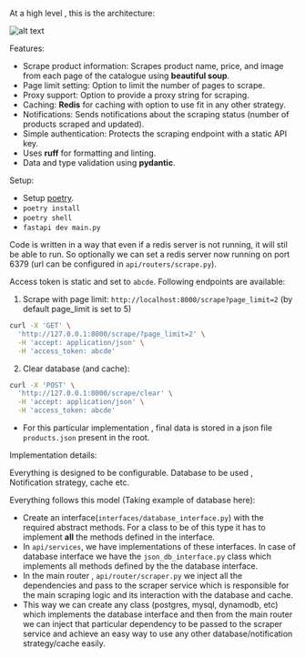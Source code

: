 At a high level , this is the architecture:

![alt text](image-1.png)

Features:

- Scrape product information: Scrapes product name, price, and image from each page of the catalogue using **beautiful soup**.
- Page limit setting: Option to limit the number of pages to scrape.
- Proxy support: Option to provide a proxy string for scraping.
- Caching: **Redis** for caching with option to use fit in any other strategy.
- Notifications: Sends notifications about the scraping status (number of products scraped and updated).
- Simple authentication: Protects the scraping endpoint with a static API key.
- Uses **ruff** for formatting and linting.
- Data and type validation using **pydantic**.

Setup:

- Setup [poetry](https://python-poetry.org/docs/#installation).
- `poetry install`
- `poetry shell`
- `fastapi dev main.py`

Code is written in a way that even if a redis server is not running, it will stil be able to run.
So optionally we can set a redis server now running on port 6379 (url can be configured in `api/routers/scrape.py`).

Access token is static and set to `abcde`.
Following endpoints are available:

1. Scrape with page limit: `http://localhost:8000/scrape?page_limit=2` (by default page_limit is set to 5)

```bash
curl -X 'GET' \
  'http://127.0.0.1:8000/scrape/?page_limit=2' \
  -H 'accept: application/json' \
  -H 'access_token: abcde'
```

2. Clear database (and cache):

```bash
curl -X 'POST' \
  'http://127.0.0.1:8000/scrape/clear' \
  -H 'accept: application/json' \
  -H 'access_token: abcde'
```

- For this particular implementation , final data is stored in a json file `products.json` present in the root.

Implementation details:

Everything is designed to be configurable. Database to be used , Notification strategy, cache etc.

Everything follows this model (Taking example of database here):

- Create an interface(`interfaces/database_interface.py`) with the required abstract methods. For a class to be of this type it has to implement **all** the methods defined in the interface.
- In `api/services`, we have implementations of these interfaces. In case of database interface we have the `json_db_interface.py` class which implements all methods defined by the the database interface.
- In the main router , `api/router/scraper.py` we inject all the dependencies and pass to the scraper service which is responsible for the main scraping logic and its interaction with the database and cache.
- This way we can create any class (postgres, mysql, dynamodb, etc) which implements the database interface and then from the main router we can inject that particular dependency to be passed to the scraper service and achieve an easy way to use any other database/notification strategy/cache easily.
